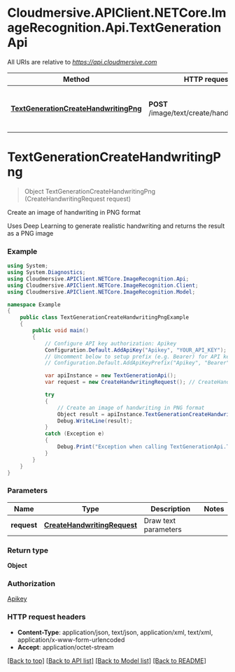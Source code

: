 # Cloudmersive.APIClient.NETCore.ImageRecognition.Api.TextGenerationApi

All URIs are relative to *https://api.cloudmersive.com*

Method | HTTP request | Description
------------- | ------------- | -------------
[**TextGenerationCreateHandwritingPng**](TextGenerationApi.md#textgenerationcreatehandwritingpng) | **POST** /image/text/create/handwriting/png | Create an image of handwriting in PNG format


<a name="textgenerationcreatehandwritingpng"></a>
# **TextGenerationCreateHandwritingPng**
> Object TextGenerationCreateHandwritingPng (CreateHandwritingRequest request)

Create an image of handwriting in PNG format

Uses Deep Learning to generate realistic handwriting and returns the result as a PNG image

### Example
```csharp
using System;
using System.Diagnostics;
using Cloudmersive.APIClient.NETCore.ImageRecognition.Api;
using Cloudmersive.APIClient.NETCore.ImageRecognition.Client;
using Cloudmersive.APIClient.NETCore.ImageRecognition.Model;

namespace Example
{
    public class TextGenerationCreateHandwritingPngExample
    {
        public void main()
        {
            // Configure API key authorization: Apikey
            Configuration.Default.AddApiKey("Apikey", "YOUR_API_KEY");
            // Uncomment below to setup prefix (e.g. Bearer) for API key, if needed
            // Configuration.Default.AddApiKeyPrefix("Apikey", "Bearer");

            var apiInstance = new TextGenerationApi();
            var request = new CreateHandwritingRequest(); // CreateHandwritingRequest | Draw text parameters

            try
            {
                // Create an image of handwriting in PNG format
                Object result = apiInstance.TextGenerationCreateHandwritingPng(request);
                Debug.WriteLine(result);
            }
            catch (Exception e)
            {
                Debug.Print("Exception when calling TextGenerationApi.TextGenerationCreateHandwritingPng: " + e.Message );
            }
        }
    }
}
```

### Parameters

Name | Type | Description  | Notes
------------- | ------------- | ------------- | -------------
 **request** | [**CreateHandwritingRequest**](CreateHandwritingRequest.md)| Draw text parameters | 

### Return type

**Object**

### Authorization

[Apikey](../README.md#Apikey)

### HTTP request headers

 - **Content-Type**: application/json, text/json, application/xml, text/xml, application/x-www-form-urlencoded
 - **Accept**: application/octet-stream

[[Back to top]](#) [[Back to API list]](../README.md#documentation-for-api-endpoints) [[Back to Model list]](../README.md#documentation-for-models) [[Back to README]](../README.md)

